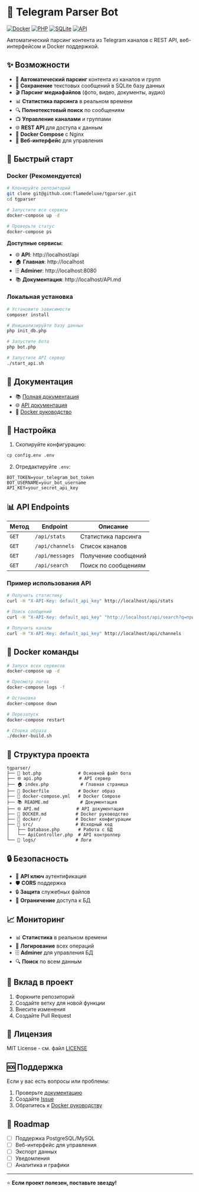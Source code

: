 # 🤖 Telegram Parser Bot

[![Docker](https://img.shields.io/badge/Docker-Ready-blue?logo=docker)](https://www.docker.com/)
[![PHP](https://img.shields.io/badge/PHP-8.1+-purple?logo=php)](https://www.php.net/)
[![SQLite](https://img.shields.io/badge/Database-SQLite-green?logo=sqlite)](https://www.sqlite.org/)
[![API](https://img.shields.io/badge/API-REST-orange?logo=api)](https://en.wikipedia.org/wiki/Representational_state_transfer)

Автоматический парсинг контента из Telegram каналов с REST API, веб-интерфейсом и Docker поддержкой.

## ✨ Возможности

- 🤖 **Автоматический парсинг** контента из каналов и групп
- 📝 **Сохранение** текстовых сообщений в SQLite базу данных
- 🎬 **Парсинг медиафайлов** (фото, видео, документы, аудио)
- 📊 **Статистика парсинга** в реальном времени
- 🔍 **Полнотекстовый поиск** по сообщениям
- 📺 **Управление каналами** и группами
- 🌐 **REST API** для доступа к данным
- 🐳 **Docker Compose** с Nginx
- 📱 **Веб-интерфейс** для управления

## 🚀 Быстрый старт

### Docker (Рекомендуется)

```bash
# Клонируйте репозиторий
git clone git@github.com:flamedeluxe/tgparser.git
cd tgparser

# Запустите все сервисы
docker-compose up -d

# Проверьте статус
docker-compose ps
```

**Доступные сервисы:**
- 🌐 **API**: http://localhost/api
- 🏠 **Главная**: http://localhost
- 🗄️ **Adminer**: http://localhost:8080
- 📚 **Документация**: http://localhost/API.md

### Локальная установка

```bash
# Установите зависимости
composer install

# Инициализируйте базу данных
php init_db.php

# Запустите бота
php bot.php

# Запустите API сервер
./start_api.sh
```

## 📖 Документация

- 📚 [Полная документация](README.md)
- 🌐 [API документация](API.md)
- 🐳 [Docker руководство](DOCKER.md)

## 🔧 Настройка

1. Скопируйте конфигурацию:
```bash
cp config.env .env
```

2. Отредактируйте `.env`:
```env
BOT_TOKEN=your_telegram_bot_token
BOT_USERNAME=your_bot_username
API_KEY=your_secret_api_key
```

## 📊 API Endpoints

| Метод | Endpoint | Описание |
|-------|----------|----------|
| `GET` | `/api/stats` | Статистика парсинга |
| `GET` | `/api/channels` | Список каналов |
| `GET` | `/api/messages` | Получение сообщений |
| `GET` | `/api/search` | Поиск по сообщениям |

### Пример использования API

```bash
# Получить статистику
curl -H "X-API-Key: default_api_key" http://localhost/api/stats

# Поиск сообщений
curl -H "X-API-Key: default_api_key" "http://localhost/api/search?q=привет"

# Получить каналы
curl -H "X-API-Key: default_api_key" http://localhost/api/channels
```

## 🐳 Docker команды

```bash
# Запуск всех сервисов
docker-compose up -d

# Просмотр логов
docker-compose logs -f

# Остановка
docker-compose down

# Перезапуск
docker-compose restart

# Сборка образа
./docker-build.sh
```

## 📁 Структура проекта

```
tgparser/
├── 🤖 bot.php              # Основной файл бота
├── 🌐 api.php              # API сервер
├── 🏠 index.php            # Главная страница
├── 🐳 Dockerfile           # Docker образ
├── 🐳 docker-compose.yml   # Docker Compose
├── 📚 README.md            # Документация
├── 🌐 API.md              # API документация
├── 🐳 DOCKER.md           # Docker руководство
├── 📁 docker/             # Docker конфигурации
├── 📁 src/                # Исходный код
│   ├── Database.php       # Работа с БД
│   └── ApiController.php  # API контроллер
└── 📁 logs/               # Логи
```

## 🔒 Безопасность

- 🔑 **API ключ** аутентификация
- 🛡️ **CORS** поддержка
- 🔒 **Защита** служебных файлов
- 🚫 **Ограничение** доступа к БД

## 📈 Мониторинг

- 📊 **Статистика** в реальном времени
- 📝 **Логирование** всех операций
- 🗄️ **Adminer** для управления БД
- 🔍 **Поиск** по всем данным

## 🤝 Вклад в проект

1. Форкните репозиторий
2. Создайте ветку для новой функции
3. Внесите изменения
4. Создайте Pull Request

## 📄 Лицензия

MIT License - см. файл [LICENSE](LICENSE)

## 🆘 Поддержка

Если у вас есть вопросы или проблемы:

1. Проверьте [документацию](README.md)
2. Создайте [Issue](https://github.com/flamedeluxe/tgparser/issues)
3. Обратитесь к [Docker руководству](DOCKER.md)

## 🎯 Roadmap

- [ ] Поддержка PostgreSQL/MySQL
- [ ] Веб-интерфейс для управления
- [ ] Экспорт данных
- [ ] Уведомления
- [ ] Аналитика и графики

---

⭐ **Если проект полезен, поставьте звезду!**
